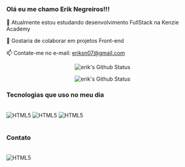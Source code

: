 ### Olá eu me chamo Erik Negreiros!!!

🔭 Atualmente estou estudando desenvolvimento FullStack na Kenzie Academy

👯 Gostaria de colaborar em projetos Front-end

📫 Contate-me no e-mail: eriksn07@gmail.com

<div align = 'center' >

![erik's Github Status](https://github-readme-stats.vercel.app/api?username=eriknegreiros&theme=blue-green)


![erik's Github Status](https://github-readme-stats.vercel.app/api/top-langs/?username=eriknegreiros&theme=blue-green)
</div>


### Tecnologias que uso no meu dia

<div style = "display: inline_block"><br/>
 <img align='center' alt= 'HTML5' src="https://img.shields.io/badge/JavaScript-F7DF1E?style=for-the-badge&logo=javascript&logoColor=black">
 <img align='center' alt= 'HTML5' src="https://img.shields.io/badge/HTML5-E34F26?style=for-the-badge&logo=html5&logoColor=white">
 <img align='center' alt= 'HTML5' src="https://img.shields.io/badge/CSS3-1572B6?style=for-the-badge&logo=css3&logoColor=white">
</div>
<br>

### Contato

<div style = "display: inline_block"><br/>
 <img align='center' alt= 'HTML5' src="https://img.shields.io/badge/LinkedIn-0077B5?style=for-the-badge&logo=linkedin&logoColor=white" href = "https://www.linkedin.com/in/eriknegreiros/">
